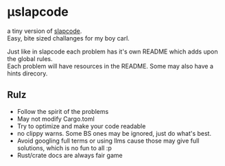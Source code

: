 # µslapcode
a tiny version of [slapcode](https://github.com/slbsh/slapcode).  
Easy, bite sized challanges for my boy carl.  

Just like in slapcode each problem has it's own README which adds upon the global rules.  
Each problem will have resources in the README. Some may also have a hints direcory.

## Rulz
- Follow the spirit of the problems
- May not modify Cargo.toml
- Try to optimize and make your code readable
- no clippy warns. Some BS ones may be ignored, just do what's best.
- Avoid googling full terms or using llms cause those may give full solutions, which is no fun to all :p
- Rust/crate docs are always fair game
